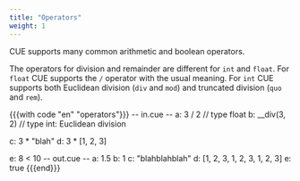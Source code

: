 ```yaml
---
title: "Operators"
weight: 1
---
```


CUE supports many common arithmetic and boolean operators.

The operators for division and remainder are different for `int` and `float`.
For `float` CUE supports the `/` operator with the usual meaning.
For `int` CUE supports both Euclidean division (`div` and `mod`)
and truncated division (`quo` and `rem`).

{{{with code "en" "operators"}}}
-- in.cue --
a: 3 / 2       // type float
b: __div(3, 2) // type int: Euclidean division

c: 3 * "blah"
d: 3 * [1, 2, 3]

e: 8 < 10
-- out.cue --
a: 1.5
b: 1
c: "blahblahblah"
d: [1, 2, 3, 1, 2, 3, 1, 2, 3]
e: true
{{{end}}}
